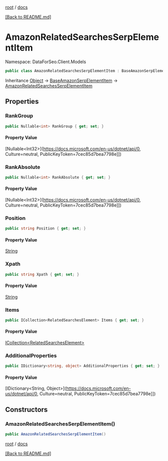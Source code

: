 [root](./../ "root") / [docs](./ "docs")

[[Back to README.md]](./../README.md "[Back to README.md]")

# AmazonRelatedSearchesSerpElementItem

Namespace: DataForSeo.Client.Models

```csharp
public class AmazonRelatedSearchesSerpElementItem : BaseAmazonSerpElementItem
```

Inheritance [Object](https://docs.microsoft.com/en-us/dotnet/api/Object) → [BaseAmazonSerpElementItem](./BaseAmazonSerpElementItem.md) → [AmazonRelatedSearchesSerpElementItem](./AmazonRelatedSearchesSerpElementItem.md)

## Properties

### **RankGroup**

```csharp
public Nullable<int> RankGroup { get; set; }
```

#### Property Value

[Nullable&lt;Int32&gt;](https://docs.microsoft.com/en-us/dotnet/api/0, Culture=neutral, PublicKeyToken=7cec85d7bea7798e]])<br>

### **RankAbsolute**

```csharp
public Nullable<int> RankAbsolute { get; set; }
```

#### Property Value

[Nullable&lt;Int32&gt;](https://docs.microsoft.com/en-us/dotnet/api/0, Culture=neutral, PublicKeyToken=7cec85d7bea7798e]])<br>

### **Position**

```csharp
public string Position { get; set; }
```

#### Property Value

[String](https://docs.microsoft.com/en-us/dotnet/api/String)<br>

### **Xpath**

```csharp
public string Xpath { get; set; }
```

#### Property Value

[String](https://docs.microsoft.com/en-us/dotnet/api/String)<br>

### **Items**

```csharp
public ICollection<RelatedSearchesElement> Items { get; set; }
```

#### Property Value

[ICollection&lt;RelatedSearchesElement&gt;](./RelatedSearchesElement.md)<br>

### **AdditionalProperties**

```csharp
public IDictionary<string, object> AdditionalProperties { get; set; }
```

#### Property Value

[IDictionary&lt;String, Object&gt;](https://docs.microsoft.com/en-us/dotnet/api/0, Culture=neutral, PublicKeyToken=7cec85d7bea7798e]])<br>

## Constructors

### **AmazonRelatedSearchesSerpElementItem()**

```csharp
public AmazonRelatedSearchesSerpElementItem()
```

[root](./../ "root") / [docs](./ "docs")

[[Back to README.md]](./../README.md "[Back to README.md]")